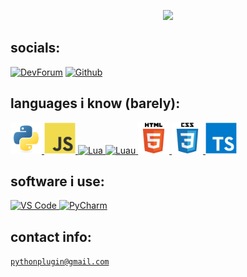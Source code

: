 <p align="center">
    <img src="https://readme-typing-svg.herokuapp.com?font=Fira+Code&pause=1000&color=F7F7F7&center=true&vCenter=true&random=true&width=435&lines=pythonplugin">
</p>

## socials:

[![DevForum](https://img.shields.io/badge/roblox%20devforum-black?style=for-the-badge&logo=roblox&logoColor=white)](https://devforum.roblox.com/u/pythonplugin)
[![Github](https://img.shields.io/badge/github-black?style=for-the-badge&logo=github&logoColor=white)](https://github.com/pythonpluh)

## languages i know (barely):

<p align="left">
  <a href="https://www.python.org" target="_blank">
    <img src="https://raw.githubusercontent.com/devicons/devicon/master/icons/python/python-original.svg" alt="Python" width="50" height="50"/>
  </a>
  <a href="https://developer.mozilla.org/en-US/docs/Web/JavaScript" target="_blank">
    <img src="https://raw.githubusercontent.com/devicons/devicon/master/icons/javascript/javascript-original.svg" alt="JavaScript" width="50" height="50"/>
  </a>
  <a href="https://www.lua.org" target="_blank">
    <img src="https://upload.wikimedia.org/wikipedia/commons/c/cf/Lua-Logo.svg" alt="Lua" width="50" height="50"/>
  </a>
  <a href="https://luau-lang.org/" target="_blank">
    <img src="https://luau.org/assets/images/luau-88.png" alt="Luau" width="50" height="50"/>
  </a>
  <a href="https://www.w3.org/html/" target="_blank">
    <img src="https://raw.githubusercontent.com/devicons/devicon/master/icons/html5/html5-original-wordmark.svg" alt="HTML5" width="50" height="50"/>
  </a>
  <a href="https://www.w3schools.com/css/" target="_blank">
    <img src="https://raw.githubusercontent.com/devicons/devicon/master/icons/css3/css3-original-wordmark.svg" alt="CSS3" width="50" height="50"/>
  </a>
  <a href="https://www.typescriptlang.org/" target="_blank">
    <img src="https://raw.githubusercontent.com/devicons/devicon/master/icons/typescript/typescript-original.svg" alt="TypeScript" width="50" height="50"/>
  </a>
</p>

## software i use:

<p align="left">
  <a href="https://code.visualstudio.com/" target="_blank">
    <img src="https://upload.wikimedia.org/wikipedia/commons/9/9a/Visual_Studio_Code_1.35_icon.svg" alt="VS Code" width="50" height="50"/>
  </a>
  <a href="https://www.jetbrains.com/pycharm/" target="_blank">
    <img src="https://upload.wikimedia.org/wikipedia/commons/thumb/6/66/PyCharm_Edu_Icon.svg/1280px-PyCharm_Edu_Icon.svg.png" alt="PyCharm" width="50" height="50"/>
  </a>
</p>

## contact info:

<p align="left">
  <a href="mailto:pythonplugin@gmail.com"><code>pythonplugin@gmail.com</code></a>
</p>
